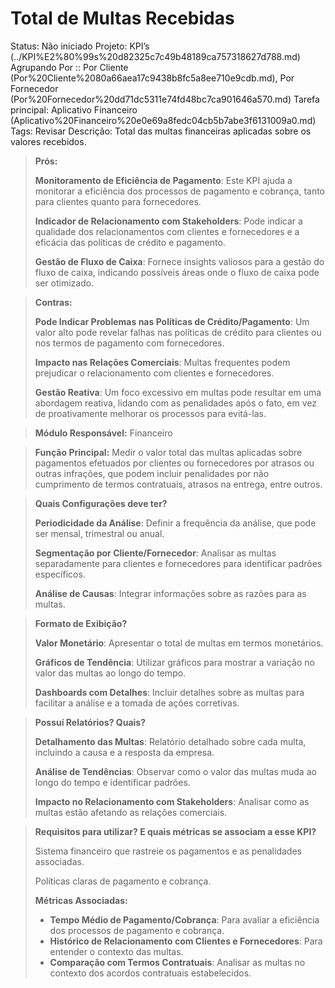 # Total de Multas Recebidas

Status: Não iniciado
Projeto: KPI’s (../KPI%E2%80%99s%20d82325c7c49b48189ca757318627d788.md)
Agrupando Por :: Por Cliente (Por%20Cliente%2080a66aea17c9438b8fc5a8ee710e9cdb.md), Por Fornecedor (Por%20Fornecedor%20dd71dc5311e74fd48bc7ca901646a570.md)
Tarefa principal: Aplicativo Financeiro (Aplicativo%20Financeiro%20e0e69a8fedc04cb5b7abe3f6131009a0.md)
Tags: Revisar
Descrição: Total das multas financeiras aplicadas sobre os valores recebidos.

> **Prós:**
> 
> 
> **Monitoramento de Eficiência de Pagamento**: Este KPI ajuda a monitorar a eficiência dos processos de pagamento e cobrança, tanto para clientes quanto para fornecedores.
> 
> **Indicador de Relacionamento com Stakeholders**: Pode indicar a qualidade dos relacionamentos com clientes e fornecedores e a eficácia das políticas de crédito e pagamento.
> 
> **Gestão de Fluxo de Caixa**: Fornece insights valiosos para a gestão do fluxo de caixa, indicando possíveis áreas onde o fluxo de caixa pode ser otimizado.
> 

> **Contras:**
> 
> 
> **Pode Indicar Problemas nas Políticas de Crédito/Pagamento**: Um valor alto pode revelar falhas nas políticas de crédito para clientes ou nos termos de pagamento com fornecedores.
> 
> **Impacto nas Relações Comerciais**: Multas frequentes podem prejudicar o relacionamento com clientes e fornecedores.
> 
> **Gestão Reativa**: Um foco excessivo em multas pode resultar em uma abordagem reativa, lidando com as penalidades após o fato, em vez de proativamente melhorar os processos para evitá-las.
> 

> **Módulo Responsável:**
Financeiro
> 

> **Função Principal:**
Medir o valor total das multas aplicadas sobre pagamentos efetuados por clientes ou fornecedores por atrasos ou outras infrações, que podem incluir penalidades por não cumprimento de termos contratuais, atrasos na entrega, entre outros.
> 

> **Quais Configurações deve ter?**
> 
> 
> **Periodicidade da Análise**: Definir a frequência da análise, que pode ser mensal, trimestral ou anual.
> 
> **Segmentação por Cliente/Fornecedor**: Analisar as multas separadamente para clientes e fornecedores para identificar padrões específicos.
> 
> **Análise de Causas**: Integrar informações sobre as razões para as multas.
> 

> **Formato de Exibição?**
> 
> 
> **Valor Monetário**: Apresentar o total de multas em termos monetários.
> 
> **Gráficos de Tendência**: Utilizar gráficos para mostrar a variação no valor das multas ao longo do tempo.
> 
> **Dashboards com Detalhes**: Incluir detalhes sobre as multas para facilitar a análise e a tomada de ações corretivas.
> 

> **Possuí Relatórios? Quais?**
> 
> 
> **Detalhamento das Multas**: Relatório detalhado sobre cada multa, incluindo a causa e a resposta da empresa.
> 
> **Análise de Tendências**: Observar como o valor das multas muda ao longo do tempo e identificar padrões.
> 
> **Impacto no Relacionamento com Stakeholders**: Analisar como as multas estão afetando as relações comerciais.
> 

> **Requisitos para utilizar? E quais métricas se associam a esse KPI?**
> 
> 
> Sistema financeiro que rastreie os pagamentos e as penalidades associadas.
> 
> Políticas claras de pagamento e cobrança.
> 
> **Métricas Associadas:**
> 
> - **Tempo Médio de Pagamento/Cobrança**: Para avaliar a eficiência dos processos de pagamento e cobrança.
> - **Histórico de Relacionamento com Clientes e Fornecedores**: Para entender o contexto das multas.
> - **Comparação com Termos Contratuais**: Analisar as multas no contexto dos acordos contratuais estabelecidos.
